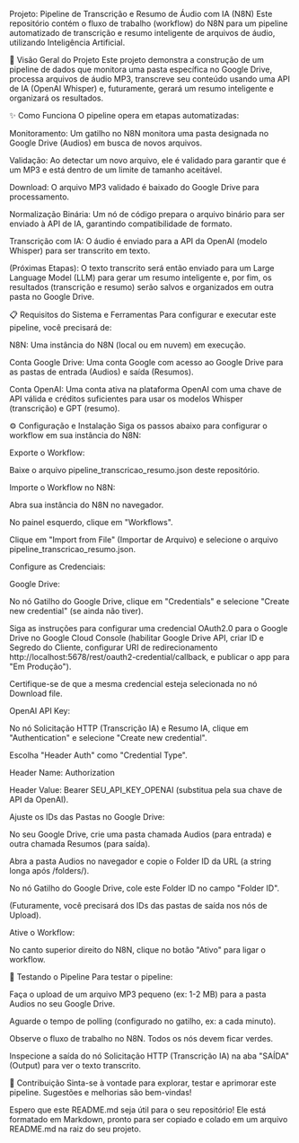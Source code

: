 Projeto: Pipeline de Transcrição e Resumo de Áudio com IA (N8N)
Este repositório contém o fluxo de trabalho (workflow) do N8N para um pipeline automatizado de transcrição e resumo inteligente de arquivos de áudio, utilizando Inteligência Artificial.

🚀 Visão Geral do Projeto
Este projeto demonstra a construção de um pipeline de dados que monitora uma pasta específica no Google Drive, processa arquivos de áudio MP3, transcreve seu conteúdo usando uma API de IA (OpenAI Whisper) e, futuramente, gerará um resumo inteligente e organizará os resultados.

✨ Como Funciona
O pipeline opera em etapas automatizadas:

Monitoramento: Um gatilho no N8N monitora uma pasta designada no Google Drive (Audios) em busca de novos arquivos.

Validação: Ao detectar um novo arquivo, ele é validado para garantir que é um MP3 e está dentro de um limite de tamanho aceitável.

Download: O arquivo MP3 validado é baixado do Google Drive para processamento.

Normalização Binária: Um nó de código prepara o arquivo binário para ser enviado à API de IA, garantindo compatibilidade de formato.

Transcrição com IA: O áudio é enviado para a API da OpenAI (modelo Whisper) para ser transcrito em texto.

(Próximas Etapas): O texto transcrito será então enviado para um Large Language Model (LLM) para gerar um resumo inteligente e, por fim, os resultados (transcrição e resumo) serão salvos e organizados em outra pasta no Google Drive.

📋 Requisitos do Sistema e Ferramentas
Para configurar e executar este pipeline, você precisará de:

N8N: Uma instância do N8N (local ou em nuvem) em execução.

Conta Google Drive: Uma conta Google com acesso ao Google Drive para as pastas de entrada (Audios) e saída (Resumos).

Conta OpenAI: Uma conta ativa na plataforma OpenAI com uma chave de API válida e créditos suficientes para usar os modelos Whisper (transcrição) e GPT (resumo).

⚙️ Configuração e Instalação
Siga os passos abaixo para configurar o workflow em sua instância do N8N:

Exporte o Workflow:

Baixe o arquivo pipeline_transcricao_resumo.json deste repositório.

Importe o Workflow no N8N:

Abra sua instância do N8N no navegador.

No painel esquerdo, clique em "Workflows".

Clique em "Import from File" (Importar de Arquivo) e selecione o arquivo pipeline_transcricao_resumo.json.

Configure as Credenciais:

Google Drive:

No nó Gatilho do Google Drive, clique em "Credentials" e selecione "Create new credential" (se ainda não tiver).

Siga as instruções para configurar uma credencial OAuth2.0 para o Google Drive no Google Cloud Console (habilitar Google Drive API, criar ID e Segredo do Cliente, configurar URI de redirecionamento http://localhost:5678/rest/oauth2-credential/callback, e publicar o app para "Em Produção").

Certifique-se de que a mesma credencial esteja selecionada no nó Download file.

OpenAI API Key:

No nó Solicitação HTTP (Transcrição IA) e Resumo IA, clique em "Authentication" e selecione "Create new credential".

Escolha "Header Auth" como "Credential Type".

Header Name: Authorization

Header Value: Bearer SEU_API_KEY_OPENAI (substitua pela sua chave de API da OpenAI).

Ajuste os IDs das Pastas no Google Drive:

No seu Google Drive, crie uma pasta chamada Audios (para entrada) e outra chamada Resumos (para saída).

Abra a pasta Audios no navegador e copie o Folder ID da URL (a string longa após /folders/).

No nó Gatilho do Google Drive, cole este Folder ID no campo "Folder ID".

(Futuramente, você precisará dos IDs das pastas de saída nos nós de Upload).

Ative o Workflow:

No canto superior direito do N8N, clique no botão "Ativo" para ligar o workflow.

🧪 Testando o Pipeline
Para testar o pipeline:

Faça o upload de um arquivo MP3 pequeno (ex: 1-2 MB) para a pasta Audios no seu Google Drive.

Aguarde o tempo de polling (configurado no gatilho, ex: a cada minuto).

Observe o fluxo de trabalho no N8N. Todos os nós devem ficar verdes.

Inspecione a saída do nó Solicitação HTTP (Transcrição IA) na aba "SAÍDA" (Output) para ver o texto transcrito.

🤝 Contribuição
Sinta-se à vontade para explorar, testar e aprimorar este pipeline. Sugestões e melhorias são bem-vindas!

Espero que este README.md seja útil para o seu repositório! Ele está formatado em Markdown, pronto para ser copiado e colado em um arquivo README.md na raiz do seu projeto.
